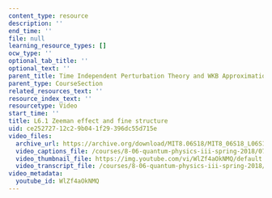 ```yaml
---
content_type: resource
description: ''
end_time: ''
file: null
learning_resource_types: []
ocw_type: ''
optional_tab_title: ''
optional_text: ''
parent_title: Time Independent Perturbation Theory and WKB Approximation
parent_type: CourseSection
related_resources_text: ''
resource_index_text: ''
resourcetype: Video
start_time: ''
title: L6.1 Zeeman effect and fine structure
uid: ce252727-12c2-9b04-1f29-396dc55d715e
video_files:
  archive_url: https://archive.org/download/MIT8.06S18/MIT8_06S18_L06S1_300k.mp4
  video_captions_file: /courses/8-06-quantum-physics-iii-spring-2018/0790d7d24e60558e9e8ae4809dc3a012_WlZf4aOkNMQ.vtt
  video_thumbnail_file: https://img.youtube.com/vi/WlZf4aOkNMQ/default.jpg
  video_transcript_file: /courses/8-06-quantum-physics-iii-spring-2018/3dc0bd6c70222cb953f4141a6753773e_WlZf4aOkNMQ.pdf
video_metadata:
  youtube_id: WlZf4aOkNMQ
---
```

